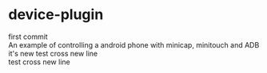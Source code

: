 # device-plugin
first commit   
An example of controlling a android phone with minicap, minitouch and ADB
it's new
test cross new line  
  test cross new line  
